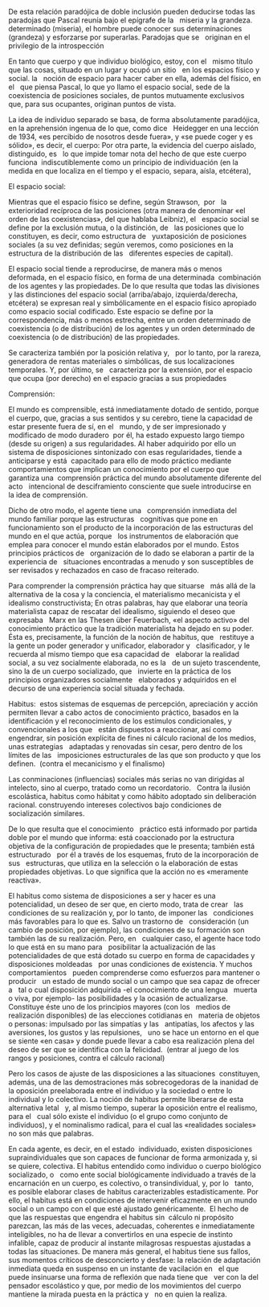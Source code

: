 De esta relación paradójica de doble inclusión pueden deducirse todas las paradojas que Pascal reunía bajo el epígrafe de la   miseria y la grandeza.  determinado (miseria), el hombre puede conocer sus determinaciones (grandeza) y esforzarse por superarlas. Paradojas que se   originan en el privilegio de la introspección

En tanto que cuerpo y que individuo biológico, estoy, con el   mismo título que las cosas, situado en un lugar y ocupó un sitio   en los espacios físico y social. la   noción de espacio para hacer caber en ella, además del físico, en el   que piensa Pascal, lo que yo llamo el espacio social, sede de la coexistencia de posiciones sociales, de puntos mutuamente exclusivos   que, para sus ocupantes, originan puntos de vista. 

La idea de individuo separado se basa, de forma absolutamente paradójica, en la aprehensión ingenua de lo que, como dice   Heidegger en una lección de 1934, «es percibido de nosotros desde fuera», y «se puede coger y es sólido», es decir, el cuerpo: Por otra parte, la evidencia del cuerpo aislado, distinguido, es   lo que impide tomar nota del hecho de que este cuerpo funciona  indiscutiblemente como un principio de individuación (en la medida en que localiza en el tiempo y el espacio, separa, aísla, etcétera),

El espacio social:

Mientras que el espacio físico se define, según Strawson,  por   la exterioridad recíproca de las posiciones (otra manera de denominar «el orden de las coexistencias», del que hablaba Leibniz), el   espacio social se define por la exclusión mutua, o la distinción, de   las posiciones que lo constituyen, es decir, como estructura de   yuxtaposición de posiciones sociales (a su vez definidas; según veremos, como posiciones en la estructura de la distribución de las   diferentes especies de capital). 

El espacio social tiende a reproducirse, de manera más o menos deformada, en el espacio físico, en forma de una determinada  combinación de los agentes y las propiedades. De lo que resulta que todas las divisiones y las distinciones del espacio social (arriba/abajo, izquierda/derecha, etcétera) se expresan real y simbólicamente en el espacio físico apropiado como espacio social codificado. Este espacio se define por la correspondencia, más o menos estrecha, entre un orden determinado de   coexistencia (o de distribución) de los agentes y un orden determinado de coexistencia (o de distribución) de las propiedades. 

Se caracteriza también por la posición relativa y,   por lo tanto, por la rareza, generadora de rentas materiales o simbólicas, de sus localizaciones temporales. Y, por último, se   caracteriza por la extensión, por el espacio que ocupa (por derecho) en el espacio gracias a sus propiedades

Comprensión: 

El mundo es comprensible, está inmediatamente dotado de sentido, porque el cuerpo, que, gracias a sus sentidos y su cerebro, tiene la capacidad de estar presente fuera de sí, en el   mundo, y de ser impresionado y modificado de modo duradero  por él, ha estado expuesto largo tiempo (desde su origen) a sus regularidades. Al haber adquirido por ello un sistema de disposiciones sintonizado con esas regularidades, tiende a anticiparse y está  capacitado para ello de modo práctico mediante comportamientos que implican un conocimiento por el cuerpo que garantiza una  comprensión práctica del mundo absolutamente diferente del acto   intencional de desciframiento consciente que suele introducirse en   la idea de comprensión. 

Dicho de otro modo, el agente tiene una   comprensión inmediata del mundo familiar porque las estructuras   cognitivas que pone en funcionamiento son el producto de la incorporación de las estructuras del mundo en el que actúa, porque   los instrumentos de elaboración que emplea para conocer el mundo están elaborados por el mundo. Estos principios prácticos de   organización de lo dado se elaboran a partir de la experiencia de   situaciones encontradas a menudo y son susceptibles de ser revisados y rechazados en caso de fracaso reiterado. 

Para comprender la comprensión práctica hay que situarse   más allá de la alternativa de la cosa y la conciencia, el materialismo mecanicista y el idealismo constructivista; En otras palabras, hay que elaborar una teoría materialista capaz de rescatar del idealismo, siguiendo el deseo que expresaba   Marx en las Thesen über Feuerbach, «el aspecto activo» del conocimiento práctico que la tradición materialista ha dejado en su poder. Ésta es, precisamente, la función de la noción de habitus, que   restituye a la gente un poder generador y unificador, elaborador y   clasificador, y le recuerda al mismo tiempo que esa capacidad de   elaborar la realidad social, a su vez socialmente elaborada, no es la   de un sujeto trascendente, sino la de un cuerpo socializado, que   invierte en la práctica de los principios organizadores socialmente   elaborados y adquiridos en el decurso de una experiencia social situada y fechada. 

Habitus:  estos sistemas de esquemas de percepción, apreciación y acción permiten llevar a cabo actos de conocimiento práctico, basados en la identificación y el reconocimiento de los estímulos condicionales, y convencionales a los que   están dispuestos a reaccionar, así como engendrar, sin posición explícita de fines ni cálculo racional de los medios, unas estrategias   adaptadas y renovadas sin cesar, pero dentro de los límites de las   imposiciones estructurales de las que son producto y que los definen.  (contra el mecanicismo y el finalismo)

Las conminaciones (influencias) sociales más serias no van dirigidas al intelecto, sino al cuerpo, tratado como un recordatorio.   Contra la ilusión escolástica, habitus como hábitat y como hábito adoptado sin deliberación racional. construyendo intereses colectivos bajo condiciones de socialización similares.

De lo que resulta que el conocimiento   práctico está informado por partida doble por el mundo que informa: está coaccionado por la estructura objetiva de la configuración de propiedades que le presenta; también está estructurado   por él a través de los esquemas, fruto de la incorporación de sus   estructuras, que utiliza en la selección o la elaboración de estas   propiedades objetivas. Lo que significa que la acción no es «meramente reactiva».

El habitus como sistema de disposiciones a ser y hacer es una   potencialidad, un deseo de ser que, en cierto modo, trata de crear   las condiciones de su realización y, por lo tanto, de imponer las   condiciones más favorables para lo que es. Salvo un trastorno de   consideración (un cambio de posición, por ejemplo), las condiciones de su formación son también las de su realización. Pero, en   cualquier caso, el agente hace todo lo que está en su mano para   posibilitar la actualización de las potencialidades de que está dotado su cuerpo en forma de capacidades y disposiciones moldeadas   por unas condiciones de existencia. Y muchos comportamientos   pueden comprenderse como esfuerzos para mantener o producir   un estado de mundo social o un campo que sea capaz de ofrecer a   tal o cual disposición adquirida -el conocimiento de una lengua   muerta o viva, por ejemplo- las posibilidades y la ocasión de actualizarse. Constituye éste uno de los principios mayores (con los   medios de realización disponibles) de las elecciones cotidianas en   materia de objetos o personas: impulsado por las simpatías y las   antipatías, los afectos y las aversiones, los gustos y las repulsiones,   uno se hace un entorno en el que se siente «en casa» y donde puede llevar a cabo esa realización plena del deseo de ser que se identifica con la felicidad.  (entrar al juego de los rangos y posiciones, contra el cálculo racional)

Pero los casos de ajuste de las disposiciones a las situaciones  constituyen, además, una de las demostraciones más sobrecogedoras de la inanidad de la oposición preelaborada entre el individuo y la sociedad o entre lo individual y lo colectivo. La noción de habitus permite liberarse de esta alternativa letal   y, al mismo tiempo, superar la oposición entre el realismo, para el   cual sólo existe el individuo (o el grupo como conjunto de individuos), y el nominalismo radical, para el cual las «realidades sociales» no son más que palabras.

En cada agente, es decir, en el estado  individuado, existen disposiciones supraindividuales que son capaces de funcionar de forma armonizada y, si se quiere, colectiva. El habitus entendido como individuo o cuerpo biológico socializado, o   como ente social biológicamente individuado a través de la encarnación en un cuerpo, es colectivo, o transindividual, y, por lo   tanto, es posible elaborar clases de habitus caracterizables estadísticamente. Por ello, el habitus está en condiciones de intervenir eficazmente en un mundo social o un campo con el que esté ajustado genéricamente.  El hecho de que las respuestas que engendra el habitus sin  cálculo ni propósito parezcan, las más de las veces, adecuadas, coherentes e inmediatamente inteligibles, no ha de llevar a convertirlos en una especie de instinto infalible, capaz de producir al instante milagrosas respuestas ajustadas a todas las situaciones. De manera más general, el habitus tiene sus fallos, sus momentos críticos de desconcierto y desfase: la relación de adaptación inmediata queda en suspenso en un instante de vacilación en   el que puede insinuarse una forma de reflexión que nada tiene que   ver con la del pensador escolástico y que, por medio de los movimientos del cuerpo  mantiene la mirada puesta en la práctica y   no en quien la realiza.